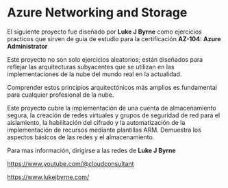 # Azure Networking and Storage

El siguiente proyecto fue diseñado por **Luke J Byrne** como ejercicios practicos que sirven de guia de estudio para la certificación **AZ-104: Azure Administrator**

Este proyecto no son solo ejercicios aleatorios; están diseñados para reflejar las arquitecturas subyacentes que se utilizan en las implementaciones de la nube del mundo real en la actualidad.

Comprender estos principios arquitectónicos más amplios es fundamental para cualquier profesional de la nube.

Este proyecto cubre la implementación de una cuenta de almacenamiento segura, la creación de redes virtuales y grupos de seguridad de red para el aislamiento, la habilitación del cifrado y la automatización de la implementación de recursos mediante plantillas ARM. Demuestra los aspectos básicos de las redes y el almacenamiento.

Para mas información, dirigirse a las redes de **Luke J Byrne** 

https://www.youtube.com/@cloudconsultant 
 
https://www.lukejbyrne.com/
